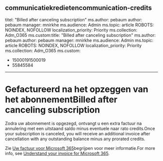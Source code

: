 <a name="communication-credits"></a><span data-ttu-id="2fb5f-101">communicatiekredieten</span><span class="sxs-lookup"><span data-stu-id="2fb5f-101">communication-credits</span></span>
---
<span data-ttu-id="2fb5f-102">titel: "Billed after canceling subscription" ms.author: pebaum author: pebaum manager: mnirkhe ms.audience: Admin ms.topic: article ROBOTS: NOINDEX, NOFOLLOW localization_priority: Priority ms.collection: Adm_O365 ms.custom:</span><span class="sxs-lookup"><span data-stu-id="2fb5f-102">title: "Billed after canceling subscription" ms.author: pebaum author: pebaum manager: mnirkhe ms.audience: Admin ms.topic: article ROBOTS: NOINDEX, NOFOLLOW localization_priority: Priority ms.collection: Adm_O365 ms.custom:</span></span>
- <span data-ttu-id="2fb5f-103">1500019</span><span class="sxs-lookup"><span data-stu-id="2fb5f-103">1500019</span></span>
- <span data-ttu-id="2fb5f-104">5584</span><span class="sxs-lookup"><span data-stu-id="2fb5f-104">5584</span></span>
---

# <a name="billed-after-canceling-subscription"></a><span data-ttu-id="2fb5f-105">Gefactureerd na het opzeggen van het abonnement</span><span class="sxs-lookup"><span data-stu-id="2fb5f-105">Billed after canceling subscription</span></span>

<span data-ttu-id="2fb5f-106">Zodra uw abonnement is opgezegd, ontvangt u een extra factuur na annulering met een uitstaand saldo minus eventuele naar rato credits.</span><span class="sxs-lookup"><span data-stu-id="2fb5f-106">Once your subscription is canceled, you will receive an additional invoice after cancellation with any outstanding balance minus any prorated credits.</span></span>

<span data-ttu-id="2fb5f-107">Zie [Uw factuur voor Microsoft 365](https://docs.microsoft.com/microsoft-365/commerce/billing-and-payments/understand-your-invoice2)begrijpen voor meer informatie.</span><span class="sxs-lookup"><span data-stu-id="2fb5f-107">For more info, see [Understand your invoice for Microsoft 365](https://docs.microsoft.com/microsoft-365/commerce/billing-and-payments/understand-your-invoice2).</span></span>
